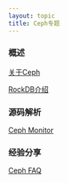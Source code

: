 ```yaml
---
layout: topic
title: Ceph专题
---
```


### 概述
[关于Ceph](ceph/Ceph的概述.md)

[RockDB介绍](ceph/RockDB介绍.MD)

### 源码解析

[Ceph Monitor](ceph/codes/Ceph%20Monitor%E6%BA%90%E7%A0%81%E8%A7%A3%E6%9E%90.md)


### 经验分享

[Ceph FAQ](ceph/CephFAQ.MD)
